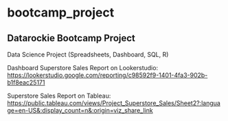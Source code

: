 # bootcamp_project

## Datarockie Bootcamp Project

Data Science Project (Spreadsheets, Dashboard, SQL, R)

Dashboard
Superstore Sales Report on Lookerstudio: 
https://lookerstudio.google.com/reporting/c98592f9-1401-4fa3-902b-b1f8eac25171

Superstore Sales Report on Tableau: 
https://public.tableau.com/views/Project_Superstore_Sales/Sheet2?:language=en-US&:display_count=n&:origin=viz_share_link

